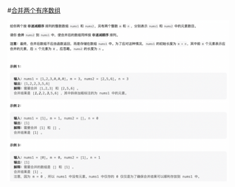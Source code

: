 #[合并两个有序数组](https://leetcode.cn/problems/merge-sorted-array/)

<img src="./question.jpg" alt="合并两个有序数组"/>
